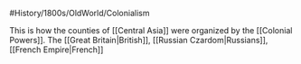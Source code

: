 #History/1800s/OldWorld/Colonialism 

This is how the counties of [[Central Asia]] were organized by the [[Colonial Powers]]. The [[Great Britain|British]], [[Russian Czardom|Russians]], [[French Empire|French]] 
